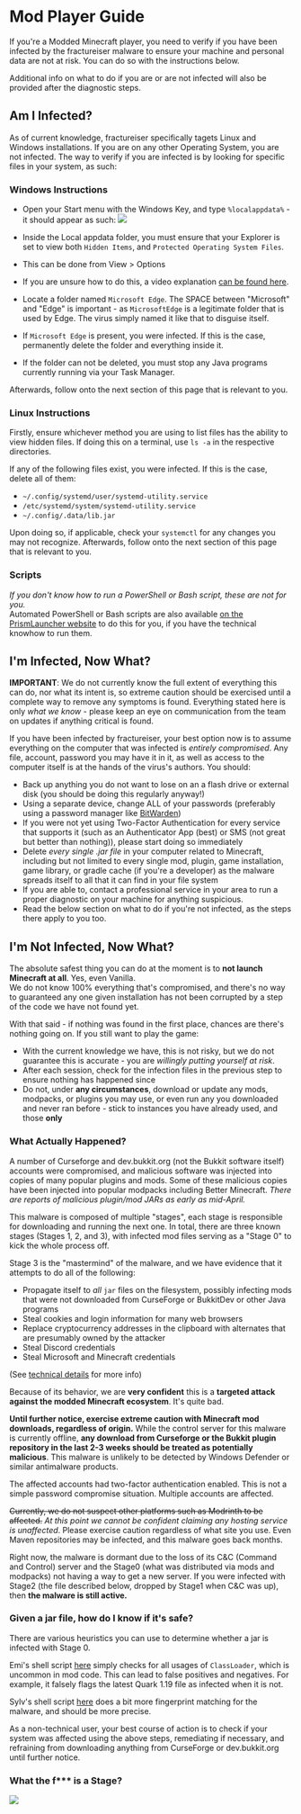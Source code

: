 # Mod Player Guide

If you're a Modded Minecraft player, you need to verify if you have been infected by the fractureiser malware to ensure your machine and personal data are not at risk. You can do so with the instructions below.

Additional info on what to do if you are or are not infected will also be provided after the diagnostic steps.

## Am I Infected?

As of current knowledge, fractureiser specifically tagets Linux and Windows installations. If you are on any other Operating System, you are not infected. The way to verify if you are infected is by looking for specific files in your system, as such:

### Windows Instructions

* Open your Start menu with the Windows Key, and type `%localappdata%` - it should appear as such:
![](media/localappdata.png)

* Inside the Local appdata folder, you must ensure that your Explorer is set to view both `Hidden Items`, and `Protected Operating System Files`. 
 * This can be done from View > Options
 * If you are unsure how to do this, a video explanation [can be found here](https://youtu.be/KLTlTlnXeKs).

* Locate a folder named `Microsoft Edge`. The SPACE between "Microsoft" and "Edge" is important - as `MicrosoftEdge` is a legitimate folder that is used by Edge. The virus simply named it like that to disguise itself.
* If `Microsoft Edge` is present, you were infected. If this is the case, permanently delete the folder and everything inside it.
 * If the folder can not be deleted, you must stop any Java programs currently running via your Task Manager.

Afterwards, follow onto the next section of this page that is relevant to you.

### Linux Instructions

Firstly, ensure whichever method you are using to list files has the ability to view hidden files. If doing this on a terminal, use `ls -a` in the respective directories.

If any of the following files exist, you were infected. If this is the case, delete all of them:
* `~/.config/systemd/user/systemd-utility.service`
* `/etc/systemd/system/systemd-utility.service`
* `~/.config/.data/lib.jar`

Upon doing so, if applicable, check your `systemctl` for any changes you may not recognize. Afterwards, follow onto the next section of this page that is relevant to you.

### Scripts

*If you don't know how to run a PowerShell or Bash script, these are not for you.*  
Automated PowerShell or Bash scripts are also available [on the PrismLauncher website](https://prismlauncher.org/news/cf-compromised-alert/#automated-script) to do this for you, if you have the technical knowhow to run them.

## I'm Infected, Now What?

**IMPORTANT**: We do not currently know the full extent of everything this can do, nor what its intent is, so extreme caution should be exercised until a complete way to remove any symptoms is found. Everything stated here is only *what we know* - please keep an eye on communication from the team on updates if anything critical is found.

If you have been infected by fractureiser, your best option now is to assume everything on the computer that was infected is *entirely compromised*. Any file, account, password you may have it in it, as well as access to the computer itself is at the hands of the virus's authors. You should:
* Back up anything you do not want to lose on an a flash drive or external disk (you should be doing this regularly anyway!)
* Using a separate device, change ALL of your passwords (preferably using a password manager like [BitWarden](https://bitwarden.com))
* If you were not yet using Two-Factor Authentication for every service that supports it (such as an Authenticator App (best) or SMS (not great but better than nothing)), please start doing so immediately
* Delete *every single .jar file* in your computer related to Minecraft, including but not limited to every single mod, plugin, game installation, game library, or gradle cache (if you're a developer) as the malware spreads itself to all that it can find in your file system
* If you are able to, contact a professional service in your area to run a proper diagnostic on your machine for anything suspicious.
* Read the below section on what to do if you're not infected, as the steps there apply to you too.

## I'm Not Infected, Now What?

The absolute safest thing you can do at the moment is to **not launch Minecraft at all**. Yes, even Vanilla.  
We do not know 100% everything that's compromised, and there's no way to guaranteed any one given installation has not been corrupted by a step of the code we have not found yet.

With that said - if nothing was found in the first place, chances are there's nothing going on.
If you still want to play the game:
* With the current knowledge we have, this is not risky, but we do not guarantee this is accurate - you are *willingly putting yourself at risk*.
* After each session, check for the infection files in the previous step to ensure nothing has happened since
* Do not, under **any circumstances**, download or update any mods, modpacks, or plugins you may use, or even run any you downloaded and never ran before - stick to instances you have already used, and those **only**

### What Actually Happened?

A number of Curseforge and dev.bukkit.org (not the Bukkit software itself) accounts were compromised, and malicious software was injected into copies of many popular plugins and mods. Some of these malicious copies have been injected into popular modpacks including Better Minecraft. *There are reports of malicious plugin/mod JARs as early as mid-April.*

This malware is composed of multiple "stages", each stage is responsible for downloading and running the next one. In total, there are three known stages (Stages 1, 2, and 3), with infected mod files serving as a "Stage 0" to kick the whole process off.

Stage 3 is the "mastermind" of the malware, and we have evidence that it attempts to do all of the following:
* Propagate itself to *all* `jar` files on the filesystem, possibly infecting mods that
  were not downloaded from CurseForge or BukkitDev or other Java programs
* Steal cookies and login information for many web browsers
* Replace cryptocurrency addresses in the clipboard with alternates that are presumably owned by the attacker
* Steal Discord credentials
* Steal Microsoft and Minecraft credentials

(See [technical details](tech.md) for more info)

Because of its behavior, we are **very confident** this is a **targeted attack against the modded Minecraft ecosystem**. It's quite bad.

**Until further notice, exercise extreme caution with Minecraft mod downloads, regardless of origin.** While the control server for this malware is currently offline, **any download from Curseforge or the Bukkit plugin repository in the last 2-3 weeks should be treated as potentially malicious**. This malware is unlikely to be detected by Windows Defender or similar antimalware products.

The affected accounts had two-factor authentication enabled. This is not a simple password compromise situation. Multiple accounts are affected.

~~Currently, we do not suspect other platforms such as Modrinth to be affected.~~ *At this point we cannot be confident claiming any hosting service is unaffected*. Please exercise caution regardless of what site you use. Even Maven repositories may be infected, and this malware goes back months.

Right now, the malware is dormant due to the loss of its C&C (Command and Control) server and the Stage0 (what was distributed via mods and modpacks) not having a way to get a new server. If you were infected with Stage2 (the file described below, dropped by Stage1 when C&C was up), then **the malware is still active.**

### Given a jar file, how do I know if it's safe?

There are various heuristics you can use to determine whether a jar is infected with Stage 0.

Emi's shell script [here](https://gist.github.com/emilyploszaj/a9693c4f3de5ec9fbc255c51ff3ca47e) simply checks for all usages of `ClassLoader`, which is uncommon in mod code. This can lead to false positives and negatives. For example, it falsely flags the latest Quark 1.19 file as infected when it is not.

Sylv's shell script [here](https://pastebin.com/T6aQ7C2E) does a bit more fingerprint matching for the malware, and should be more precise.

As a non-technical user, your best course of action is to check if your system was affected using the above steps, remediating if necessary, and refraining from downloading anything from CurseForge or dev.bukkit.org until further notice.

### What the f*** is a Stage?

![](media/stages.png)

